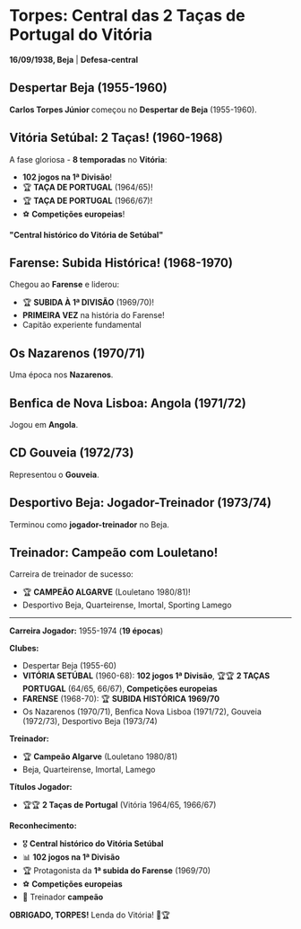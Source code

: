 # Torpes: Central das 2 Taças de Portugal do Vitória

**16/09/1938, Beja** | **Defesa-central**

## Despertar Beja (1955-1960)

**Carlos Torpes Júnior** começou no **Despertar de Beja** (1955-1960).

## Vitória Setúbal: 2 Taças! (1960-1968)

A fase gloriosa - **8 temporadas** no **Vitória**:
- **102 jogos na 1ª Divisão**!
- 🏆 **TAÇA DE PORTUGAL** (1964/65)!
- 🏆 **TAÇA DE PORTUGAL** (1966/67)!
- ⚽ **Competições europeias**!

**"Central histórico do Vitória de Setúbal"**

## Farense: Subida Histórica! (1968-1970)

Chegou ao **Farense** e liderou:
- 🏆 **SUBIDA À 1ª DIVISÃO** (1969/70)!
- **PRIMEIRA VEZ** na história do Farense!
- Capitão experiente fundamental

## Os Nazarenos (1970/71)

Uma época nos **Nazarenos**.

## Benfica de Nova Lisboa: Angola (1971/72)

Jogou em **Angola**.

## CD Gouveia (1972/73)

Representou o **Gouveia**.

## Desportivo Beja: Jogador-Treinador (1973/74)

Terminou como **jogador-treinador** no Beja.

## Treinador: Campeão com Louletano!

Carreira de treinador de sucesso:
- 🏆 **CAMPEÃO ALGARVE** (Louletano 1980/81)!
- Desportivo Beja, Quarteirense, Imortal, Sporting Lamego

---

**Carreira Jogador:** 1955-1974 (**19 épocas**)

**Clubes:**
- Despertar Beja (1955-60)
- **VITÓRIA SETÚBAL** (1960-68): **102 jogos 1ª Divisão**, 🏆🏆 **2 TAÇAS PORTUGAL** (64/65, 66/67), **Competições europeias**
- **FARENSE** (1968-70): 🏆 **SUBIDA HISTÓRICA 1969/70**
- Os Nazarenos (1970/71), Benfica Nova Lisboa (1971/72), Gouveia (1972/73), Desportivo Beja (1973/74)

**Treinador:**
- 🏆 **Campeão Algarve** (Louletano 1980/81)
- Beja, Quarteirense, Imortal, Lamego

**Títulos Jogador:**
- 🏆🏆 **2 Taças de Portugal** (Vitória 1964/65, 1966/67)

**Reconhecimento:**
- 🎖️ **Central histórico do Vitória Setúbal**
- 📊 **102 jogos na 1ª Divisão**
- 🏆 Protagonista da **1ª subida do Farense** (1969/70)
- ⚽ **Competições europeias**
- 👔 Treinador **campeão**

**OBRIGADO, TORPES!** Lenda do Vitória! 🦁🏆

